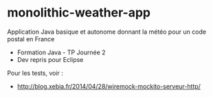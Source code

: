 # monolithic-weather-app
Application Java basique et autonome donnant la météo pour un code postal en France

* Formation Java - TP Journée 2
* Dev repris pour Eclipse

Pour les tests, voir :
* http://blog.xebia.fr/2014/04/28/wiremock-mockito-serveur-http/
